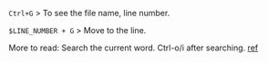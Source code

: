 `Ctrl+G` > To see the file name, line number.

`$LINE_NUMBER + G` > Move to the line.

More to read: Search the current word. Ctrl-o/i after searching. [ref](http://vim.wikia.com/wiki/Searching)

